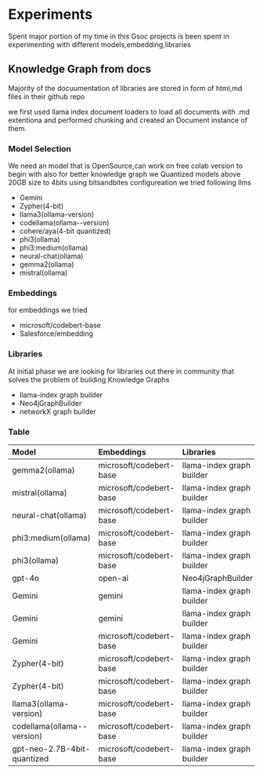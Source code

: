# Experiments
Spent major portion of my time in this Gsoc projects is been spent in experimenting with different models,embedding,libraries

## Knowledge Graph from docs
Majority of the docuumentation of libraries are stored in form of html,md files in their github repo

we first used llama index document loaders to load all documents with .md extentiona and performed chunking and created an Document instance of them. 

### Model Selection
 We need an model that is OpenSource,can work on free colab version to begin with
also for better knowledge graph we Quantized models above 20GB size to 4bits using bitsandbites configureation
we tried following llms
- Gemini
- Zypher(4-bit)
- llama3(ollama-version)
- codellama(ollama--version)
- cohere/aya(4-bit quantized)
- phi3(ollama)
- phi3:medium(ollama)
- neural-chat(ollama)
- gemma2(ollama)
- mistral(ollama)

### Embeddings 
for embeddings we tried
- microsoft/codebert-base
- Salesforce/embedding

### Libraries
At initial phase we are looking for libraries out there in community that solves the problem of building Knowledge Graphs
- llama-index graph builder
- Neo4jGraphBuilder
- networkX graph builder

### Table
| Model                       | Embeddings         | Libraries                 | Remarks    | Documents      | artifacts                                                                                                                                
|:----------------------------|:-------------------|:--------------------------|:-----------|:---------------|:-----------------------------------------------------------------------------------------------------------------------------------------|
| gemma2(ollama)  | microsoft/codebert-base | llama-index graph builder | nil          | [data_keras](artifacts/data_keras) | -[viz](artifacts/gemma2/Graph_visualization_gemma2_mscb.html)<br/>[index](artifacts/gemma2/gemma2graphIndex.pkl)                         |
| mistral(ollama)  | microsoft/codebert-base | llama-index graph builder | nil          | [data_keras](artifacts/data_keras)    | -[viz](artifacts/mistral/Graph_visualization_mistral_mscb.html)<br/>[index](artifacts/mistral/mistralgraphIndex.pkl)                     |
| neural-chat(ollama)  | microsoft/codebert-base | llama-index graph builder | nil            | [data_keras](artifacts/data_keras)    | -[viz](artifacts/neural_chat/Graph_visualization_neuralchat_mscb.html)<br/>[index](artifacts/neural_chat/graphIndex_neuralchat_mscb.pkl) |
| phi3:medium(ollama)  | microsoft/codebert-base | llama-index graph builder | nil            | [data_keras](artifacts/data_keras)     | -[viz](artifacts/phi3-med/Graph_visualization_phi3-med_mscb.html)<br/>[index](artifacts/phi3-med/graphIndex_phi3_medium_mscb.pkl)        |
| phi3(ollama)  | microsoft/codebert-base | llama-index graph builder | nil            | [data_keras](artifacts/data_keras)      | -[viz](artifacts/phi3/Graph_visualization_phi3_mscb.html)<br/>[index](artifacts/phi3/graphIndex_phi3_mscb.pkl)                                                                  |
| gpt-4o| open-ai| Neo4jGraphBuilder        | k          | keras-io       |                                                                                                                                          |
| Gemini                      | gemini             | llama-index graph builder | k          | keras-nlp      | - [viz](artifacts/vizualization/ex1.html)                                                                                                |
| Gemini                      | gemini             | llama-index graph builder | Rate-error | keras-io       |                                                                                                                                          |
| Gemini                      | microsoft/codebert-base | llama-index graph builder | k          | keras-nlp      | - [viz](artifacts/vizualization/gem_mcode_k_nlp.html)                                                                                    |
| Zypher(4-bit)               | microsoft/codebert-base | llama-index graph builder | k          | keras-nlp      | -[viz](artifacts/vizualization/zy_knlp.html)                                                                                             |
| Zypher(4-bit)               | microsoft/codebert-base | llama-index graph builder | k          | keras-io       | -[viz](artifacts/vizualization/examp.html)                                                                                               |
| llama3(ollama-version)      | microsoft/codebert-base | llama-index graph builder | k          | keras-nlp      | -[viz](artifacts/vizualization/Graph_visualization.html)                                                                                 
| codellama(ollama--version)  | microsoft/codebert-base | llama-index graph builder | k          | keras-nlp      | -[viz](artifacts/vizualization/code_1.html)                                                                                              
| gpt-neo-2.7B-4bit-quantized | microsoft/codebert-base | llama-index graph builder | k          | keras-nlp      | [viz](artifacts/vizualization/graph_gpt3-neo.html)                                                                                       